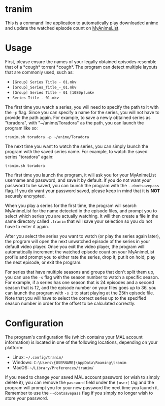 # tranim
This is a command line application to automatically play downloaded anime and update the watched episode count on [MyAnimeList](https://myanimelist.net/).

# Usage
First, please ensure the names of your legally obtained episodes resemble that of a \*cough\* torrent \*cough\*. The program can detect multiple layouts that are commonly used, such as:

* `[Group] Series Title - 01.mkv`
* `[Group]_Series_Title_-_01.mkv`
* `[Group] Series Title - 01 [1080p].mkv`
* `Series Title - 01.mkv`

The first time you watch a series, you will need to specify the path to it with the `-p` flag. Since you can specify a name for the series, you will not have to provide the path again. For example, to save a newly obtained series as "toradora", with "~/anime/Toradora" as the path, you can launch the program like so:

`tranim.sh toradora -p ~/anime/Toradora`

The next time you want to watch the series, you can simply launch the program with the saved series name. For example, to watch the saved series "toradora" again:

`tranim.sh toradora`

The first time you launch the program, it will ask you for your MyAnimeList username and password, and save it by default. If you do not want your password to be saved, you can launch the program with the `--dontsavepass` flag. If you do want your password saved, please keep in mind that it is **NOT** securely encrypted.

When you play a series for the first time, the program will search MyAnimeList for the name detected in the episode files, and prompt you to select which series you are actually watching. It will then create a file in the same directory called `.tranim` that will save your selection so you do not have to enter it again.

After you select the series you want to watch (or play the series again later), the program will open the next unwatched episode of the series in your default video player. Once you exit the video player, the program will automatically increment the watched episode count on your MyAnimeList profile and prompt you to either rate the series, drop it, put it on hold, play the next episode, or exit the program.

For series that have multiple seasons and groups that don't split them up, you can use the `-s` flag with the season number to watch a specific season. For example, if a series has one season that is 24 episodes and a second season that is 12, and the episode number on your files goes up to 36, you can launch the program with `-s 2` to start playing at the 25th episode file. Note that you will have to select the correct series up to the specified season number in order for the offset to be calculated correctly.

# Configuration

The program's configuration file (which contains your MAL account information) is located in one of the following locations, depending on your platform:

* Linux: `~/.config/tranim/`
* Windows: `C:\Users\{USERNAME}\AppData\Roaming\tranim`
* MacOS: `~/Library/Preferences/tranim/`

If you need to change your saved MAL account password (or wish to simply delete it), you can remove the `password` field under the `[user]` tag and the program will prompt you for your new password the next time you launch it. Remember to use the `--dontsavepass` flag if you simply no longer wish to store your password.